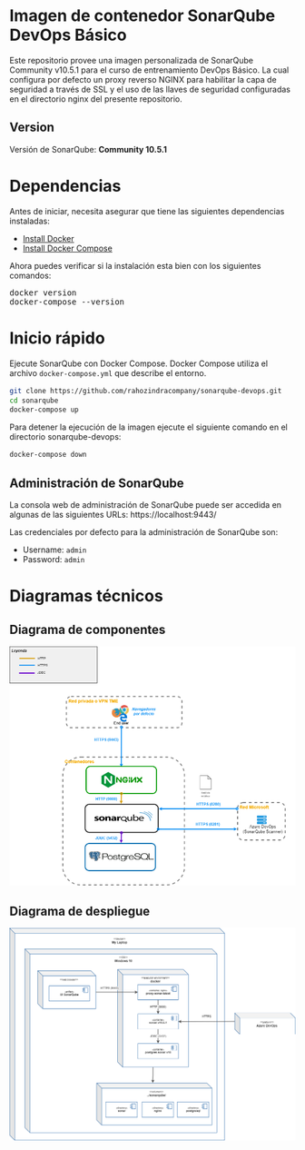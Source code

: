 # Imagen de contenedor SonarQube DevOps Básico

Este repositorio provee una imagen personalizada de SonarQube Community v10.5.1 para el curso de entrenamiento DevOps Básico.
La cual configura por defecto un proxy reverso NGINX para habilitar la capa de seguridad a través de SSL
y el uso de las llaves de seguridad configuradas en el directorio nginx del presente repositorio.

## Version

Versión de SonarQube: **Community 10.5.1**

# Dependencias

Antes de iniciar, necesita asegurar que tiene las siguientes dependencias instaladas:

* [Install Docker](http://docs.docker.com/installation/)
* [Install Docker Compose](http://docs.docker.com/compose/install/)

Ahora puedes verificar si la instalación esta bien con los siguientes comandos:

<pre>
docker version
docker-compose --version
</pre>

# Inicio rápido

Ejecute SonarQube con Docker Compose. Docker Compose utiliza el archivo `docker-compose.yml` que describe el entorno.

```bash
git clone https://github.com/rahozindracompany/sonarqube-devops.git
cd sonarqube
docker-compose up
```

Para detener la ejecución de la imagen ejecute el siguiente comando en el directorio sonarqube-devops:

```bash
docker-compose down
```

## Administración de SonarQube

La consola web de administración de SonarQube puede ser accedida en algunas de las siguientes URLs:
https://localhost:9443/

Las credenciales por defecto para la administración de SonarQube son:

- Username: `admin`
- Password: `admin`


# Diagramas técnicos

## Diagrama de componentes

![Diagrama de componentes](/doc/components-diagram.png "Diagrama de componentes")

## Diagrama de despliegue

![Diagrama de despliegue](/doc/physical-diagram-1.png "Diagrama de despliegue")